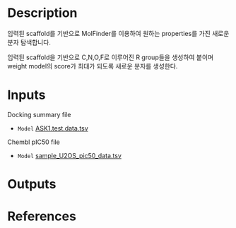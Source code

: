 # Description 
입력된 scaffold를 기반으로 MolFinder를 이용하여 원하는 properties를 가진 새로운 분자 탐색합니다.

입력된 scaffold을 기반으로 C,N,O,F로 이루어진 R group들을 생성하여 붙이며 weight model의 score가 최대가 되도록 새로운 분자를 생성한다.

# Inputs
   Docking summary file
* `Model` [ASK1.test.data.tsv](https://docs.ad3.io/media/apps/molfinder/examples/input/ASK1.test.data.tsv)

Chembl pIC50 file
* `Model` [sample_U2OS_pic50_data.tsv](https://docs.ad3.io/media/apps/molfinder/examples/input/sample_U2OS_pic50_data.tsv)

# Outputs

# References
